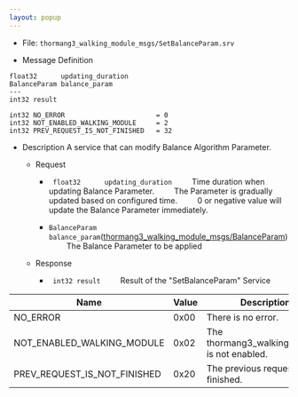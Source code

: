 ```yaml
---
layout: popup
---
```


- File: `thormang3_walking_module_msgs/SetBalanceParam.srv`


- Message Definition
 ```
 float32      updating_duration
 BalanceParam balance_param
 ---
 int32 result

 int32 NO_ERROR                       = 0
 int32 NOT_ENABLED_WALKING_MODULE     = 2
 int32 PREV_REQUEST_IS_NOT_FINISHED   = 32
 ```

- Description
A service that can modify Balance Algorithm Parameter.

  - Request
    * ` float32      updating_duration`
&emsp;&emsp; Time duration when updating Balance Parameter.
&emsp;&emsp; The Parameter is gradually updated based on configured time.
&emsp;&emsp; 0 or negative value will update the Balance Parameter immediately.

    * `BalanceParam balance_param`([thormang3_walking_module_msgs/BalanceParam])
&emsp;&emsp; The Balance Parameter to be applied

  - Response
    * ` int32 result`
&emsp;&emsp; Result of the "SetBalanceParam" Service

| Name                           | Value | Description                                   |
|--------------------------------|-------|-----------------------------------------------|
| NO_ERROR                       | 0x00  | There is no error.                            |
| NOT_ENABLED_WALKING_MODULE     | 0x02  | The thormang3_walking_module is not enabled.  |
| PREV_REQUEST_IS_NOT_FINISHED   | 0x20  | The previous request is not finished.         |




[thormang3_walking_module_msgs/BalanceParam]: /docs/en/platform/msgs/BalanceParam_msg/#balanceparam-msg
